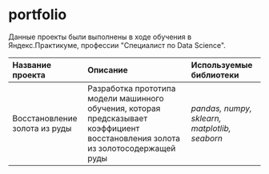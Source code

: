 # portfolio

Данные проекты были выполнены в ходе обучения в Яндекс.Практикуме, профессии "Специалист по Data Science".

| **Название проекта** | **Описание** | **Используемые библиотеки** |
| :-------------------- | :--------------------- |:---------------------------|
| Восстановление золота из руды | Разработка прототипа модели машинного обучения, которая предсказывает коэффициент восстановления золота из золотосодержащей руды | *pandas, numpy, sklearn, matplotlib, seaborn* |
